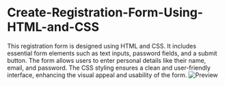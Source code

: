 # Create-Registration-Form-Using-HTML-and-CSS
This registration form is designed using HTML and CSS. It includes essential form elements such as text inputs, password fields, and a submit button. The form allows users to enter personal details like their name, email, and password. The CSS styling ensures a clean and user-friendly interface, enhancing the visual appeal and usability of the form.
![Preview](https://github.com/user-attachments/assets/e389d9e8-55ed-495e-9c9a-b72a4dbf4323)
